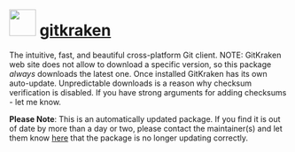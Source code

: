 # <img src="https://cdn.jsdelivr.net/gh/mkevenaar/chocolatey-packages@e79a1cb3d5eeda949226195b6119fe41a511b9ce/icons/gitkraken.jpg" width="48" height="48"/> [gitkraken](https://community.chocolatey.org/packages/gitkraken)

The intuitive, fast, and beautiful cross-platform Git client. NOTE: GitKraken web site does not allow to download a specific version, so this package *always* downloads the latest one. Once installed GitKraken has its own auto-update. Unpredictable downloads is a reason why checksum verification is disabled. If you have strong arguments for adding checksums - let me know.

**Please Note**: This is an automatically updated package. If you find it is
out of date by more than a day or two, please contact the maintainer(s) and
let them know [here](https://github.com/mkevenaar/chocolatey-packages/issues) that the package is no longer updating correctly.
